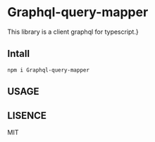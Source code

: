 # Graphql-query-mapper

This  library is a client graphql for typescript.}

## Intall

    npm i Graphql-query-mapper

## USAGE


## LISENCE
 
 MIT
